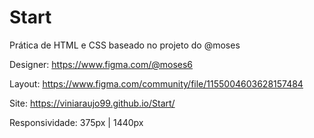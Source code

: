 # Start
Prática de HTML e CSS baseado no projeto do @moses

Designer: https://www.figma.com/@moses6  

Layout: https://www.figma.com/community/file/1155004603628157484

Site: https://viniaraujo99.github.io/Start/

Responsividade: 375px | 1440px
